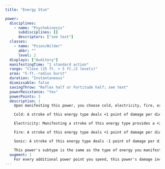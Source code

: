 ```yaml
---
title: "Energy Stun"

power:
  disciplines:
    - name: "Psychokinesis"
      subdisciplines: []
      descriptors: ["see text"]
  classes:
    - name: "Psion/Wilder"
      abbr: ""
      level: 2
  displays: ["Auditory"]
  manifestingTime: "1 standard action"
  range: "Close (25 ft. + 5 ft./2 levels)"
  area: "5-ft.-radius burst"
  duration: "Instantaneous"
  dismissable: false
  savingThrow: "Reflex half or Fortitude half; see text"
  powerResistance: "Yes"
  powerPoints: 3
  description: |
    Upon manifesting this power, you choose cold, electricity, fire, or sonic. You release a powerful stroke of the chosen energy type that encircles all creatures in the area, dealing {% die_roll 1 6 0 %} points of damage to each of them. In addition, any creature that fails its save for half damage must succeed on a Will save or be stunned for 1 round.

    Cold: A stroke of this energy type deals +1 point of damage per die. The saving throw to reduce damage from a cold stun is a Fortitude save instead of a Reflex save.

    Electricity: Manifesting a stroke of this energy type provides a +2 bonus to the save DC and a +2 bonus on manifester level checks for the purpose of overcoming power resistance.

    Fire: A stroke of this energy type deals +1 point of damage per die.

    Sonic: A stroke of this energy type deals -1 point of damage per die and ignores an object's hardness.

    This power's subtype is the same as the type of energy you manifest.
  augment: |
    For every additional power point you spend, this power's damage increases by one die (d6) and its save DC increases by 1.
---
```

